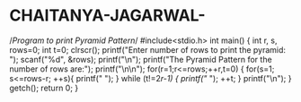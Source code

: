 # CHAITANYA-JAGARWAL-
/*Program to print Pyramid Pattern*/
#include<stdio.h>
int main() {
   int r, s, rows=0;
   int t=0;
   clrscr();
   printf("Enter number of rows to print the pyramid: ");
   scanf("%d", &rows);
   printf("\n");
   printf("The Pyramid Pattern for the number of rows are:");
   printf("\n\n");
   for(r=1;r<=rows;++r,t=0) {
      for(s=1; s<=rows-r; ++s){
         printf(" ");
      }
      while (t!=2*r-1) {
         printf("* ");
         ++t;
      }
      printf("\n");
   }
   getch();
   return 0;
}
